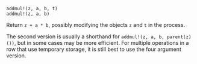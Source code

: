 ```
addmul!(z, a, b, t)
addmul!(z, a, b)
```

Return `z + a * b`, possibly modifying the objects `z` and `t` in the process.

The second version is usually a shorthand for `addmul!(z, a, b, parent(z)())`, but in some cases may be more efficient. For multiple operations in a row that use temporary storage, it is still best to use the four argument version.
